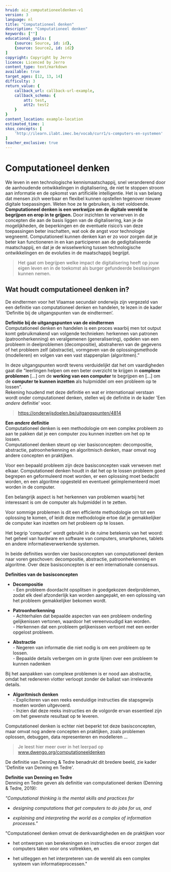 ```yaml
---
hruid: aiz_computationeeldenken-v1
version: 3
language: nl
title: "Computationeel denken"
description: "Computationeel denken"
keywords: [""]
educational_goals: [
    {source: Source, id: id}, 
    {source: Source2, id: id2}
]
copyright: Copyright by Jerro
licence: Licenced by Jerro
content_type: text/markdown
available: true
target_ages: [12, 13, 14]
difficulty: 3
return_value: {
    callback_url: callback-url-example,
    callback_schema: {
        att: test,
        att2: test2
    }
}
content_location: example-location
estimated_time: 1
skos_concepts: [
    'http://ilearn.ilabt.imec.be/vocab/curr1/s-computers-en-systemen'
]
teacher_exclusive: true
---
```


# Computationeel denken

We leven in een technologische kennismaatschappij, snel veranderend door de aanhoudende ontwikkelingen in digitalisering, de niet te stoppen stroom aan informatie en de opkomst van artificiële intelligentie. Het is van belang dat mensen zich weerbaar en flexibel kunnen opstellen tegenover nieuwe digitale toepassingen. Weten hoe ze te gebruiken, is niet voldoende. **Computationeel denken is een werkwijze om de digitale wereld te begrijpen en erop in te grijpen.** Door inzichten te verwerven in de concepten die aan de basis liggen van de digitalisering, kan je de mogelijkheden, de beperkingen en de eventuele risico’s van deze toepassingen beter inschatten, wat ook de angst voor technologie wegneemt. Computationeel kunnen denken kan er zo voor zorgen dat je beter kan functioneren in en kan participeren aan de gedigitaliseerde maatschappij, en dat je de wisselwerking tussen technologische ontwikkelingen en de evoluties in de maatschappij begrijpt. 

> Het gaat om begrijpen welke impact de digitalisering heeft op jouw eigen leven en in de toekomst als burger gefundeerde beslissingen kunnen nemen. 

## Wat houdt computationeel denken in? 

De eindtermen voor het Vlaamse secundair onderwijs zijn vergezeld van een definitie van computationeel denken en handelen, te lezen in de kader ‘Definitie bij de uitgangspunten van de eindtermen‘. 

<div class="alert alert-box alert-success">
    <strong>Definitie bij de uitgangspunten van de eindtermen</strong><br>
    Computationeel denken en handelen is een proces waarbij men tot output komt gebruikmakend van volgende technieken: herkennen van patronen (patroonherkenning) en veralgemenen (generalisering), opdelen van een probleem in deelproblemen (decompositie), abstraheren van de gegevens of het probleem zelf (abstractie), vormgeven van de oplossingsmethode (modelleren) en volgen van een vast stappenplan (algoritmen).”
</div> 

In deze uitgangspunten wordt tevens verduidelijkt dat het om vaardigheden gaat die "leerlingen helpen om een beter overzicht te krijgen in **complexe problemen** [...] om de **werking van een computer** te begrijpen en [...] om de **computer te kunnen inzetten** als hulpmiddel om een probleem op te lossen".<br> 
Rekening houdend met deze definitie en wat er internationaal verstaan wordt onder computationeel denken, stellen wij de definitie in de kader 'Een *andere* definitie' voor. 

> https://onderwijsdoelen.be/uitgangspunten/4814

<div class="alert alert-box alert-success">
<strong>Een <em>andere</em> definitie</strong><br>
Computationeel denken is een methodologie om een complex probleem zo aan te pakken dat je een computer zou kunnen inzetten om het op te lossen.
</div> 

<div class="alert alert-box alert-success">
Computationeel denken steunt op vier basisconcepten: decompositie, abstractie, patroonherkenning en algoritmisch denken, maar omvat nog andere concepten en praktijken. 

Voor een bepaald probleem zijn deze basisconcepten vaak verweven met elkaar. Computationeel denken houdt in dat het op te lossen probleem goed begrepen en geformuleerd moet worden, er een oplossing moet bedacht worden, en een algoritme opgesteld en eventueel geïmplementeerd moet worden in de computer. 

Een belangrijk aspect is het herkennen van problemen waarbij het interessant is om de computer als hulpmiddel in te zetten. 

Voor sommige problemen is dit een efficïente methodologie om tot een oplossing te komen, of leidt deze methodologie ertoe dat je gemakkelijker de computer kan inzetten om het probleem op te lossen. 

Het begrip 'computer' wordt gebruikt in de ruime betekenis van het woord: het geheel van hardware en software van computers, smartphones, tablets en andere informatieverwerkende systemen.
</div> 

In beide definities worden vier basisconcepten van computationeel denken naar voren geschoven: decompositie, abstractie, patroonherkenning en algoritme. Over deze basisconcepten is er een internationale consensus. 

<div class="alert alert-box alert-success">
<strong>Definities van de basisconcepten</strong><br>

<ul><li><strong>Decompositie</strong></br>- Een probleem doordacht opsplitsen in goedgekozen deelproblemen, zodat elk deel afzonderlijk kan worden aangepakt, en een oplossing van het probleem gemakkelijker bekomen wordt.</li></ul> 
<ul><li><strong>Patroonherkenning</strong></br>- Achterhalen dat bepaalde aspecten van een probleem onderling gelijkenissen vertonen, waardoor het vereenvoudigd kan worden.<br>- Herkennen dat een probleem gelijkenissen vertoont met een eerder opgelost probleem.</li></ul> 
<ul><li><strong>Abstractie</strong></br>- Negeren van informatie die niet nodig is om een probleem op te lossen.<br>- Bepaalde details verbergen om in grote lijnen over een probleem te kunnen nadenken</li></ul> 

Bij het aanpakken van complexe problemen is er nood aan abstractie, omdat het redeneren vlotter verloopt zonder de ballast van irrelevante details. 

<ul><li><strong>Algoritmisch denken</strong></br>- Expliciteren van een reeks eenduidige instructies die stapsgewijs moeten worden uitgevoerd.<br>- Inzien dat deze reeks instructies en de volgorde ervan essentieel zijn om het gewenste resultaat op te leveren.</li></ul> 
</div>
Computationeel denken is echter niet beperkt tot deze basisconcepten, maar omvat nog andere concepten en praktijken, zoals problemen oplossen, debuggen, data representeren en modelleren ... 

> Je leest hier meer over in het leerpad op www.dwengo.org/computationeeldenken 

De definitie van Denning & Tedre benadrukt dit bredere beeld, zie kader 'Definitie van Denning en Tedre'. 

<div class="alert alert-box alert-success">
<strong>Definitie van Denning en Tedre</strong><br>
Denning en Tedre geven als definitie van computationeel denken (Denning & Tedre, 2019): 

<em>"Computational thinking is the mental skills and practices for<br>
<ul><li>designing computations that get computers to do jobs for us, and</li></ul>
<ul><li>explaining and interpreting the world as a complex of information processes."</li></ul>
</em> 

"Computationeel denken omvat de denkvaardigheden en de praktijken voor<br>
<ul><li>het ontwerpen van berekeningen en instructies die ervoor zorgen dat computers taken voor ons voltrekken, en</li></ul>
<ul><li>het uitleggen en het interpreteren van de wereld als een complex systeem van informatieprocessen."</li></ul>
</div> 